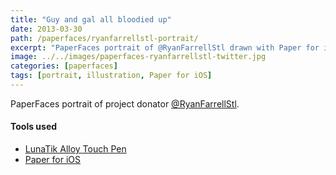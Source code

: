 ```yaml
---
title: "Guy and gal all bloodied up"
date: 2013-03-30
path: /paperfaces/ryanfarrellstl-portrait/
excerpt: "PaperFaces portrait of @RyanFarrellStl drawn with Paper for iOS on an iPad."
image: ../../images/paperfaces-ryanfarrellstl-twitter.jpg
categories: [paperfaces]
tags: [portrait, illustration, Paper for iOS]
---
```


PaperFaces portrait of project donator [@RyanFarrellStl](https://twitter.com/RyanFarrellStl).

#### Tools used

- [LunaTik Alloy Touch Pen](https://www.amazon.com/gp/product/B00821TR7G/ref=as_li_ss_tl?ie=UTF8&tag=mademist-20&linkCode=as2&camp=1789&creative=390957&creativeASIN=B00821TR7G)
- [Paper for iOS](https://paper.bywetransfer.com/)
